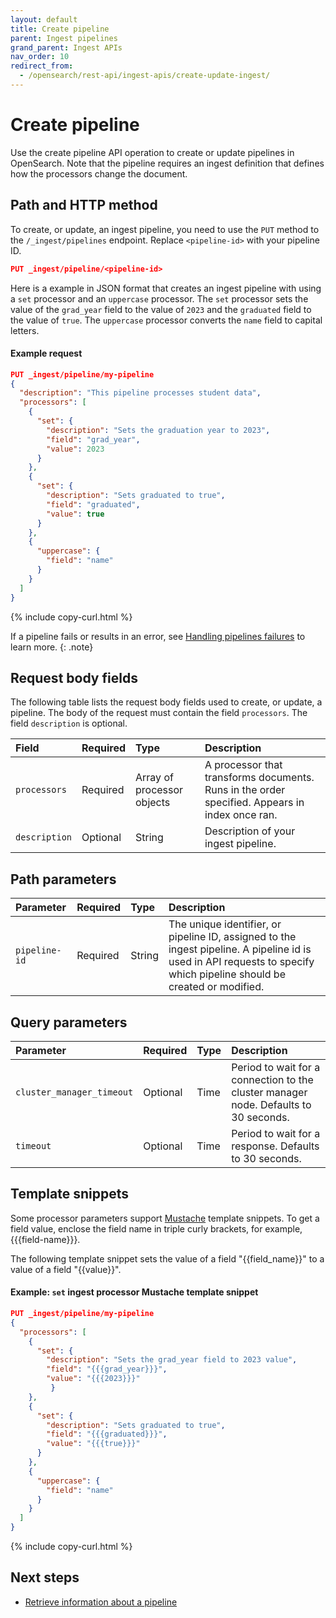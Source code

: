 ```yaml
---
layout: default
title: Create pipeline
parent: Ingest pipelines
grand_parent: Ingest APIs
nav_order: 10
redirect_from:
  - /opensearch/rest-api/ingest-apis/create-update-ingest/
---
```


# Create pipeline

Use the create pipeline API operation to create or update pipelines in OpenSearch. Note that the pipeline requires an ingest definition that defines how the processors change the document. 

## Path and HTTP method

To create, or update, an ingest pipeline, you need to use the `PUT` method to the `/_ingest/pipelines` endpoint. Replace `<pipeline-id>` with your pipeline ID.

```json
PUT _ingest/pipeline/<pipeline-id>
```

Here is a example in JSON format that creates an ingest pipeline with using a `set` processor and an `uppercase` processor. The `set` processor sets the value of the `grad_year` field to the value of `2023` and the `graduated` field to the value of `true`. The `uppercase` processor converts the `name` field to capital letters.

#### Example request

```json
PUT _ingest/pipeline/my-pipeline
{
  "description": "This pipeline processes student data",
  "processors": [
    {
      "set": {
        "description": "Sets the graduation year to 2023",
        "field": "grad_year",
        "value": 2023
      }
    },
    {
      "set": {
        "description": "Sets graduated to true",
        "field": "graduated",
        "value": true
      }
    },
    {
      "uppercase": {
        "field": "name"
      }
    }
  ]
}
```
{% include copy-curl.html %}

If a pipeline fails or results in an error, see [Handling pipelines failures]({{site.url}}{{site.baseurl}}/api-reference/ingest-apis/pipeline-failures/) to learn more.
{: .note}

## Request body fields

The following table lists the request body fields used to create, or update, a pipeline. The body of the request must contain the field `processors`. The field `description` is optional. 

Field | Required | Type | Description
:--- | :--- | :--- | :---
`processors` | Required | Array of processor objects | A processor that transforms documents. Runs in the order specified. Appears in index once ran.
`description` | Optional | String | Description of your ingest pipeline. 

## Path parameters

Parameter | Required | Type | Description
:--- | :--- | :--- | :---
`pipeline-id` | Required | String | The unique identifier, or pipeline ID, assigned to the ingest pipeline. A pipeline id is used in API requests to specify which pipeline should be created or modified.

## Query parameters

Parameter | Required | Type | Description
:--- | :--- | :--- | :---
`cluster_manager_timeout` | Optional | Time | Period to wait for a connection to the cluster manager node. Defaults to 30 seconds.
`timeout` | Optional | Time | Period to wait for a response. Defaults to 30 seconds. 

## Template snippets

Some processor parameters support [Mustache](https://mustache.github.io/) template snippets. To get a field value, enclose the field name in triple curly brackets, for example, {{{field-name}}}.

The following template snippet sets the value of a field "{{field_name}}" to a value of a field "{{value}}".

#### Example: `set` ingest processor Mustache template snippet

```json
PUT _ingest/pipeline/my-pipeline
{
  "processors": [
    {
      "set": {
        "description": "Sets the grad_year field to 2023 value",
        "field": "{{{grad_year}}}",
        "value": "{{{2023}}}"
         }
    },
    {
      "set": {
        "description": "Sets graduated to true",
        "field": "{{{graduated}}}",
        "value": "{{{true}}}"
      }
    },
    {
      "uppercase": {
        "field": "name"
      }
    }
  ]
}
```
{% include copy-curl.html %}

## Next steps

- [Retrieve information about a pipeline]({{site.url}}{{site.baseurl}}/api-reference/ingest-apis/get-ingest/)
